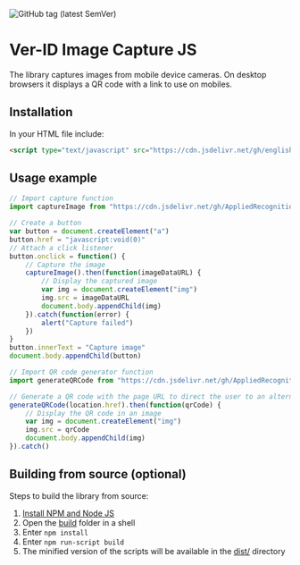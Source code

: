 ![GitHub tag (latest SemVer)](https://img.shields.io/github/v/tag/AppliedRecognition/Ver-ID-Image-Capture-JS?label=Latest%20release&sort=semver)

# Ver-ID Image Capture JS

The library captures images from mobile device cameras. On desktop browsers it displays a QR code with a link to use on mobiles.

## Installation

In your HTML file include:

```html
<script type="text/javascript" src="https://cdn.jsdelivr.net/gh/englishextra/qrjs2@0.1.7/js/qrjs2.min.js"></script>
```

## Usage example

```javascript
// Import capture function
import captureImage from "https://cdn.jsdelivr.net/gh/AppliedRecognition/Ver-ID-Image-Capture-JS@3.0.0/dist/imageCapture.min.js"

// Create a button
var button = document.createElement("a")
button.href = "javascript:void(0)"
// Attach a click listener
button.onclick = function() {
    // Capture the image
    captureImage().then(function(imageDataURL) {
        // Display the captured image
        var img = document.createElement("img")
        img.src = imageDataURL
        document.body.appendChild(img)
    }).catch(function(error) {
        alert("Capture failed")
    })
}
button.innerText = "Capture image"
document.body.appendChild(button)

// Import QR code generator function
import generateQRCode from "https://cdn.jsdelivr.net/gh/AppliedRecognition/Ver-ID-Image-Capture-JS@3.0.0/dist/qtCodeGenerator.min.js"

// Generate a QR code with the page URL to direct the user to an alternative device
generateQRCode(location.href).then(function(qrCode) {
    // Display the QR code in an image
    var img = document.createElement("img")
    img.src = qrCode
    document.body.appendChild(img)
}).catch()
```

## Building from source (optional)

Steps to build the library from source:

1. [Install NPM and Node JS](https://www.npmjs.com/get-npm)
2. Open the [build](./build) folder in a shell
3. Enter `npm install`
4. Enter `npm run-script build`
5. The minified version of the scripts will be available in the [dist/](./dist/) directory